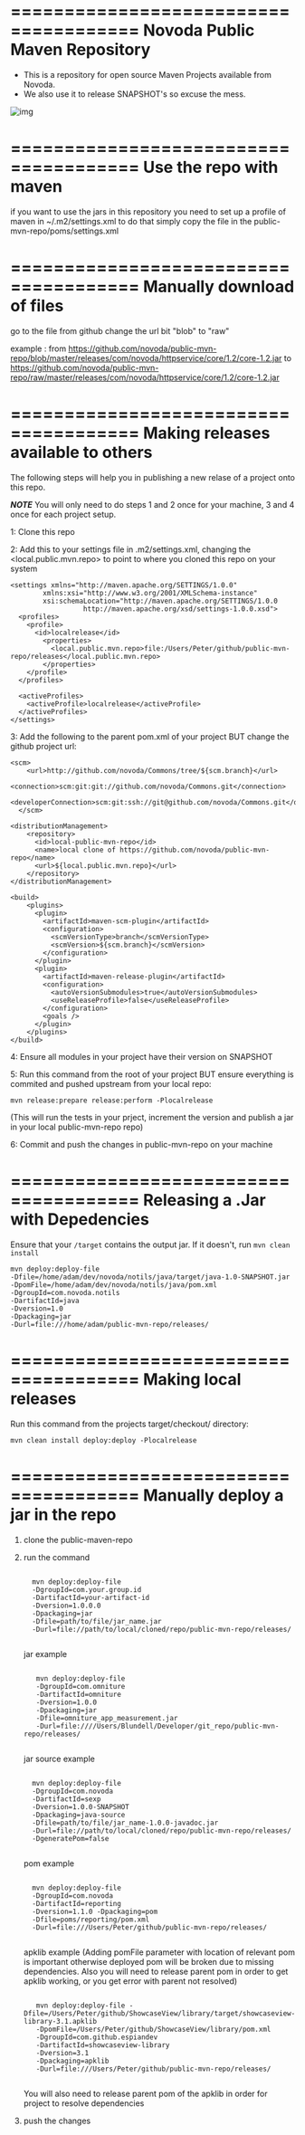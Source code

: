 ======================================
Novoda Public Maven Repository
======================================

- This is a repository for open source Maven Projects available from Novoda.
- We also use it to release SNAPSHOT's so excuse the mess.

![img](https://encrypted-tbn1.gstatic.com/images?q=tbn:ANd9GcSbT61gtbI8vDDV6phYN5ztFurC2Nm5kSaziPCtwfF76GX4Q4Nb)

======================================
Use the repo with maven
======================================

if you want to use the jars in this repository you need to set up a profile of maven in ~/.m2/settings.xml
to do that simply copy the file in the public-mvn-repo/poms/settings.xml

======================================
Manually download of files
======================================

go to the file from github
change the url bit "blob" to "raw"

example :
from
https://github.com/novoda/public-mvn-repo/blob/master/releases/com/novoda/httpservice/core/1.2/core-1.2.jar
to
https://github.com/novoda/public-mvn-repo/raw/master/releases/com/novoda/httpservice/core/1.2/core-1.2.jar

======================================
Making releases available to others
======================================

The following steps will help you in publishing a new relase of a project onto this repo. 

***NOTE*** You will only need to do steps 1 and 2 once for your machine, 3 and 4 once for each project setup.

1: Clone this repo

2: Add this to your settings file in .m2/settings.xml, changing the <local.public.mvn.repo> to point to where you cloned this repo on your system

	<settings xmlns="http://maven.apache.org/SETTINGS/1.0.0"
            xmlns:xsi="http://www.w3.org/2001/XMLSchema-instance"
            xsi:schemaLocation="http://maven.apache.org/SETTINGS/1.0.0
                      http://maven.apache.org/xsd/settings-1.0.0.xsd">
	  <profiles>
	    <profile>
	      <id>localrelease</id>
	        <properties>
			  <local.public.mvn.repo>file:/Users/Peter/github/public-mvn-repo/releases</local.public.mvn.repo>
			</properties>
		</profile>
	  </profiles>

	  <activeProfiles>
		<activeProfile>localrelease</activeProfile>
	  </activeProfiles>
	</settings>




3: Add the following to the parent pom.xml of your project BUT change the github project url:

	<scm>
	    <url>http://github.com/novoda/Commons/tree/${scm.branch}</url>
	    <connection>scm:git:git://github.com/novoda/Commons.git</connection>
	    <developerConnection>scm:git:ssh://git@github.com/novoda/Commons.git</developerConnection>
	  </scm>

	<distributionManagement>
	    <repository>
	      <id>local-public-mvn-repo</id>
	      <name>local clone of https://github.com/novoda/public-mvn-repo</name>
	      <url>${local.public.mvn.repo}</url>
	    </repository>
	</distributionManagement>

	<build>
	    <plugins>
	      <plugin>
	        <artifactId>maven-scm-plugin</artifactId>
	        <configuration>
	          <scmVersionType>branch</scmVersionType>
	          <scmVersion>${scm.branch}</scmVersion>
	        </configuration>
	      </plugin>
	      <plugin>
	        <artifactId>maven-release-plugin</artifactId>
	        <configuration>
	          <autoVersionSubmodules>true</autoVersionSubmodules>
	          <useReleaseProfile>false</useReleaseProfile>
	        </configuration>
	        <goals />
	      </plugin>
	    </plugins>
	</build>


4: Ensure all modules in your project have their version on SNAPSHOT

5: Run this command from the root of your project BUT ensure everything is commited and pushed upstream from your local repo:

	mvn release:prepare release:perform -Plocalrelease

(This will run the tests in your prject, increment the version and publish a jar in your local public-mvn-repo repo)

6: Commit and push the changes in public-mvn-repo on your machine

======================================
Releasing a .Jar with Depedencies
======================================

Ensure that your ``/target`` contains the output jar. If it doesn't, run ``mvn clean install``


	mvn deploy:deploy-file 
	-Dfile=/home/adam/dev/novoda/notils/java/target/java-1.0-SNAPSHOT.jar 
	-DpomFile=/home/adam/dev/novoda/notils/java/pom.xml 
	-DgroupId=com.novoda.notils 
	-DartifactId=java 
	-Dversion=1.0 
	-Dpackaging=jar 
	-Durl=file:///home/adam/public-mvn-repo/releases/ 
	
======================================
Making local releases 
======================================

Run this command from the projects target/checkout/ directory:

	mvn clean install deploy:deploy -Plocalrelease  

======================================
Manually deploy a jar in the repo
======================================

1. clone the public-maven-repo
2. run the command

	<pre><code>
	 mvn deploy:deploy-file 
	 -DgroupId=com.your.group.id 
	 -DartifactId=your-artifact-id 
	 -Dversion=1.0.0.0 
	 -Dpackaging=jar 
	 -Dfile=path/to/file/jar_name.jar 
	 -Durl=file://path/to/local/cloned/repo/public-mvn-repo/releases/
	</code></pre>
	
	jar example
	<pre><code>
	  mvn deploy:deploy-file 
	  -DgroupId=com.omniture 
	  -DartifactId=omniture 
	  -Dversion=1.0.0 
	  -Dpackaging=jar 
	  -Dfile=omniture_app_measurement.jar 
	  -Durl=file:////Users/Blundell/Developer/git_repo/public-mvn-repo/releases/
	</code></pre>
	
	jar source example
	<pre><code>
	 mvn deploy:deploy-file 
	 -DgroupId=com.novoda 
	 -DartifactId=sexp 
	 -Dversion=1.0.0-SNAPSHOT 
	 -Dpackaging=java-source 
	 -Dfile=path/to/file/jar_name-1.0.0-javadoc.jar 
	 -Durl=file://path/to/local/cloned/repo/public-mvn-repo/releases/ 
	 -DgeneratePom=false
	</code></pre>
	
	pom example 
	<pre><code>
	 mvn deploy:deploy-file 
	 -DgroupId=com.novoda 
	 -DartifactId=reporting 
	 -Dversion=1.1.0 -Dpackaging=pom 
	 -Dfile=poms/reporting/pom.xml 
	 -Durl=file:///Users/Peter/github/public-mvn-repo/releases/
	</code></pre>
	
	apklib example (Adding pomFile parameter with location of relevant pom is important otherwise deployed pom will be broken due to missing dependencies. Also you will need to release parent pom in order to get apklib working, or you get error with parent not resolved)
	<pre><code>
	  mvn deploy:deploy-file -Dfile=/Users/Peter/github/ShowcaseView/library/target/showcaseview-library-3.1.apklib 
	  -DpomFile=/Users/Peter/github/ShowcaseView/library/pom.xml 
	  -DgroupId=com.github.espiandev 
	  -DartifactId=showcaseview-library 
	  -Dversion=3.1 
	  -Dpackaging=apklib 
	  -Durl=file:///Users/Peter/github/public-mvn-repo/releases/
	</code></pre>
	
	You will also need to release parent pom of the apklib in order for project to resolve dependencies

3. push the changes


